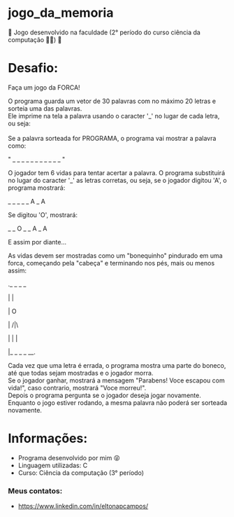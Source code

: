 # jogo_da_memoria
🚀 Jogo desenvolvido na faculdade (2° período do curso ciência da computação 👨‍💻) 🚀

# Desafio:

Faça um jogo da FORCA!

O programa guarda um vetor de 30 palavras com no máximo 20 letras e sorteia uma das palavras. <br/> 
Ele imprime na tela a palavra usando o caracter '_' no lugar de cada letra, ou seja: <br/>
<br/>
Se a palavra sorteada for PROGRAMA, o programa vai mostrar a palavra como:

" _ _ _ _ _ _ _ _ _ _ _ "

O jogador tem 6 vidas para tentar acertar a palavra. O programa substituirá no lugar do caracter '_' as letras corretas, ou seja, se o jogador digitou 'A', o programa mostrará:

_ _ _ _ _ A _ A

Se digitou 'O', mostrará:

_ _ O _ _ A _ A

E assim por diante...

As vidas devem ser mostradas como um "bonequinho" pindurado em uma forca, começando pela "cabeça" e terminando nos pés, mais ou menos assim:

._ _ _ _

| |

| O

| /|\

| | |

|_ _ _ _ __.


Cada vez que uma letra é errada, o programa mostra uma parte do boneco, até que todas sejam mostradas e o jogador morra. <br/>
Se o jogador ganhar, mostrará a mensagem "Parabens! Voce escapou com vida!", caso contrario, mostrará "Voce morreu!". <br/>
Depois o programa pergunta se o jogador deseja jogar novamente.
Enquanto o jogo estiver rodando, a mesma palavra não poderá ser sorteada novamente.

# Informações:

* Programa desenvolvido por mim 😝
* Linguagem utilizadas: C
* Curso: Ciência da computação (3° período)
### Meus contatos: 
* https://www.linkedin.com/in/eltonapcampos/


